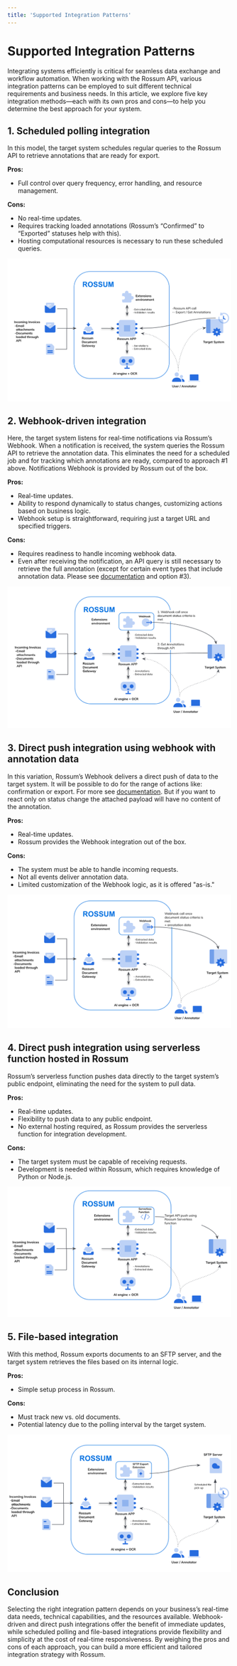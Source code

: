 ```yaml
---
title: 'Supported Integration Patterns'
---
```


# Supported Integration Patterns

Integrating systems efficiently is critical for seamless data exchange and workflow automation. When working with the Rossum API, various integration patterns can be employed to suit different technical requirements and business needs. In this article, we explore five key integration methods—each with its own pros and cons—to help you determine the best approach for your system.

## 1. Scheduled polling integration

In this model, the target system schedules regular queries to the Rossum API to retrieve annotations that are ready for export.

<b>Pros:</b>

- Full control over query frequency, error handling, and resource management.

<b>Cons:</b>

- No real-time updates.
- Requires tracking loaded annotations (Rossum’s “Confirmed” to “Exported” statuses help with this).
- Hosting computational resources is necessary to run these scheduled queries.

![Scheduled-Polling-Integration](img/Scheduled-Polling-Integration.png)

## 2. Webhook-driven integration

Here, the target system listens for real-time notifications via Rossum’s Webhook. When a notification is received, the system queries the Rossum API to retrieve the annotation data. This eliminates the need for a scheduled job and for tracking which annotations are ready, compared to approach #1 above. Notifications Webhook is provided by Rossum out of the box.

<b>Pros:</b>

- Real-time updates.
- Ability to respond dynamically to status changes, customizing actions based on business logic.
- Webhook setup is straightforward, requiring just a target URL and specified triggers.

<b>Cons:</b>

- Requires readiness to handle incoming webhook data.
- Even after receiving the notification, an API query is still necessary to retrieve the full annotation (except for certain event types that include annotation data. Please see [documentation](https://elis.rossum.ai/api/docs/#webhook-events) and option #3).

![Webhook-Driven-Integration](img/Webhook-Driven-Integration.png)

## 3. Direct push integration using webhook with annotation data

In this variation, Rossum’s Webhook delivers a direct push of data to the target system.
It will be possible to do for the range of actions like: confirmation or export. For more see [documentation](https://elis.rossum.ai/api/docs/#webhook-events). But if you want to react only on status change the attached payload will have no content of the annotation.

<b>Pros:</b>

- Real-time updates.
- Rossum provides the Webhook integration out of the box.

<b>Cons:</b>

- The system must be able to handle incoming requests.
- Not all events deliver annotation data.
- Limited customization of the Webhook logic, as it is offered "as-is."

![Direct-Push-Integration-(Option-#2)](<img/Direct-Push-Integration-(Option-2).png>)

## 4. Direct push integration using serverless function hosted in Rossum

Rossum’s serverless function pushes data directly to the target system’s public endpoint, eliminating the need for the system to pull data.

<b>Pros:</b>

- Real-time updates.
- Flexibility to push data to any public endpoint.
- No external hosting required, as Rossum provides the serverless function for integration development.

<b>Cons:</b>

- The target system must be capable of receiving requests.
- Development is needed within Rossum, which requires knowledge of Python or Node.js.

![Direct-Push-Integration-(Option-#1)](<img/Direct-Push-Integration-(Option-1).png>)

## 5. File-based integration

With this method, Rossum exports documents to an SFTP server, and the target system retrieves the files based on its internal logic.

<b>Pros:</b>

- Simple setup process in Rossum.

<b>Cons:</b>

- Must track new vs. old documents.
- Potential latency due to the polling interval by the target system.

![File-based-Integration](img/File-based-Integration.png)

## Conclusion

Selecting the right integration pattern depends on your business’s real-time data needs, technical capabilities, and the resources available. Webhook-driven and direct push integrations offer the benefit of immediate updates, while scheduled polling and file-based integrations provide flexibility and simplicity at the cost of real-time responsiveness. By weighing the pros and cons of each approach, you can build a more efficient and tailored integration strategy with Rossum.
